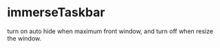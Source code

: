 # immerseTaskbar
turn on auto hide when maximum front window, and turn off when resize the window. 
